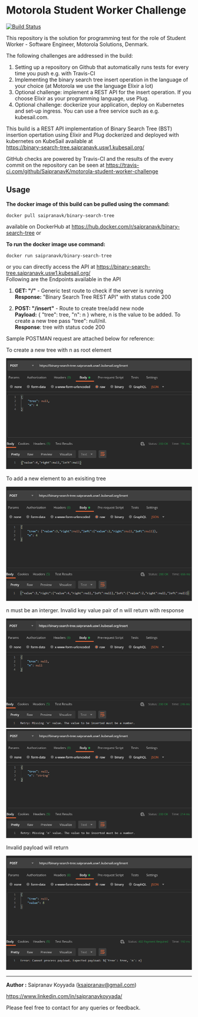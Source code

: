# Motorola Student Worker Challenge
[![Build Status](https://travis-ci.com/SaipranavK/motorola-student-worker-challenge.svg?token=yuqgzcJWYEqqx9oxnxVc&branch=master)](https://travis-ci.com/github/SaipranavK/motorola-student-worker-challenge)

This repository is the solution for programming test for the role of Student Worker - Software Engineer, Motorola Solutions, Denmark.

The following challenges are addressed in the build:

1. Setting up a repository on Github that automatically runs tests for every time you push
e.g. with Travis-CI
2. Implementing the binary search tree insert operation in the language of your choice (at
Motorola we use the language Elixir a lot)
3. Optional challenge: implement a REST API for the insert operation. If you choose Elixir
as your programming language, use Plug.
4. Optional challenge: dockerize your application, deploy on Kubernetes and set-up
ingress. You can use a free service such as e.g. kubesail.com.

This build is a REST API implementation of Binary Search Tree (BST) insertion opertation using Elixir and Plug dockerized and deployed with kubernetes on KubeSail available at <br> https://binary-search-tree.saipranavk.usw1.kubesail.org/ 

GitHub checks are powered by Travis-CI and the results of the every commit on the repository can be seen at https://travis-ci.com/github/SaipranavK/motorola-student-worker-challenge


## Usage
**The docker image of this build can be pulled using the command:**
```
docker pull saipranavk/binary-search-tree 
```
available on DockerHub at https://hub.docker.com/r/saipranavk/binary-search-tree or 

**To run the docker image use command:**
```
docker run saipranavk/binary-search-tree 
```

or you can directly access the API at https://binary-search-tree.saipranavk.usw1.kubesail.org/
<br>Following are the Endpoints available in the API

1. **GET: "/"** - Generic test route to check if the server is running
<br>**Response:** "Binary Search Tree REST API" with status code 200

2. **POST: "/insert"** - Route to create tree/add new node
<br>**Payload:** { "tree": tree, "n": n } where, n is the value to be added. To create a new tree pass "tree": null/nil.
<br>**Response**: tree with status code 200

Sample POSTMAN request are attached below for reference: 

To create a new tree with n as root element

<img src="public/bst-api-response-2.PNG">

To add a new element to an exisiting tree

<img src="public/bst-api-response.PNG">

n must be an interger. Invalid key value pair of n will return with response

<img src="public/bst-api-response-retry.PNG">

<img src="public/bst-api-response-retry-2.PNG">

Invalid payload will return

<img src="public/bst-api-response-err.PNG">

---

**Author :** Saipranav Koyyada (ksaipranav@gmail.com)

https://www.linkedin.com/in/saipranavkoyyada/ 

Please feel free to contact for any queries or feedback.



